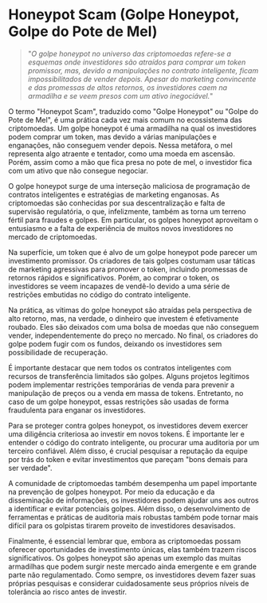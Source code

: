 # Honeypot Scam (Golpe Honeypot, Golpe do Pote de Mel)

>"*O golpe honeypot no universo das criptomoedas refere-se a esquemas onde investidores são atraídos para comprar um token promissor, mas, devido a manipulações no contrato inteligente, ficam impossibilitados de vender depois. Apesar do marketing convincente e das promessas de altos retornos, os investidores caem na armadilha e se veem presos com um ativo inegociável.*"

O termo "Honeypot Scam", traduzido como "Golpe Honeypot" ou "Golpe do Pote de Mel", é uma prática cada vez mais comum no ecossistema das criptomoedas. Um golpe honeypot é uma armadilha na qual os investidores podem comprar um token, mas devido a várias manipulações e enganações, não conseguem vender depois. Nessa metáfora, o mel representa algo atraente e tentador, como uma moeda em ascensão. Porém, assim como a mão que fica presa no pote de mel, o investidor fica com um ativo que não consegue negociar. 

O golpe honeypot surge de uma interseção maliciosa de programação de contratos inteligentes e estratégias de marketing enganosas. As criptomoedas são conhecidas por sua descentralização e falta de supervisão regulatória, o que, infelizmente, também as torna um terreno fértil para fraudes e golpes. Em particular, os golpes honeypot aproveitam o entusiasmo e a falta de experiência de muitos novos investidores no mercado de criptomoedas.

Na superfície, um token que é alvo de um golpe honeypot pode parecer um investimento promissor. Os criadores de tais golpes costumam usar táticas de marketing agressivas para promover o token, incluindo promessas de retornos rápidos e significativos. Porém, ao comprar o token, os investidores se veem incapazes de vendê-lo devido a uma série de restrições embutidas no código do contrato inteligente.

Na prática, as vítimas do golpe honeypot são atraídas pela perspectiva de alto retorno, mas, na verdade, o dinheiro que investem é efetivamente roubado. Eles são deixados com uma bolsa de moedas que não conseguem vender, independentemente do preço no mercado. No final, os criadores do golpe podem fugir com os fundos, deixando os investidores sem possibilidade de recuperação.

É importante destacar que nem todos os contratos inteligentes com recursos de transferência limitados são golpes. Alguns projetos legítimos podem implementar restrições temporárias de venda para prevenir a manipulação de preços ou a venda em massa de tokens. Entretanto, no caso de um golpe honeypot, essas restrições são usadas de forma fraudulenta para enganar os investidores.

Para se proteger contra golpes honeypot, os investidores devem exercer uma diligência criteriosa ao investir em novos tokens. É importante ler e entender o código do contrato inteligente, ou procurar uma auditoria por um terceiro confiável. Além disso, é crucial pesquisar a reputação da equipe por trás do token e evitar investimentos que pareçam "bons demais para ser verdade".

A comunidade de criptomoedas também desempenha um papel importante na prevenção de golpes honeypot. Por meio da educação e da disseminação de informações, os investidores podem ajudar uns aos outros a identificar e evitar potenciais golpes. Além disso, o desenvolvimento de ferramentas e práticas de auditoria mais robustas também pode tornar mais difícil para os golpistas tirarem proveito de investidores desavisados.

Finalmente, é essencial lembrar que, embora as criptomoedas possam oferecer oportunidades de investimento únicas, elas também trazem riscos significativos. Os golpes honeypot são apenas um exemplo das muitas armadilhas que podem surgir neste mercado ainda emergente e em grande parte não regulamentado. Como sempre, os investidores devem fazer suas próprias pesquisas e considerar cuidadosamente seus próprios níveis de tolerância ao risco antes de investir.
